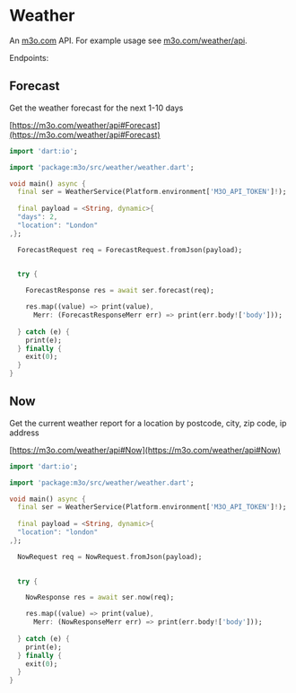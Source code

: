 # Weather

An [m3o.com](https://m3o.com) API. For example usage see [m3o.com/weather/api](https://m3o.com/weather/api).

Endpoints:

## Forecast

Get the weather forecast for the next 1-10 days


[https://m3o.com/weather/api#Forecast](https://m3o.com/weather/api#Forecast)

```dart
import 'dart:io';

import 'package:m3o/src/weather/weather.dart';

void main() async {
  final ser = WeatherService(Platform.environment['M3O_API_TOKEN']!);
 
  final payload = <String, dynamic>{
  "days": 2,
  "location": "London"
,};

  ForecastRequest req = ForecastRequest.fromJson(payload);

  
  try {

	ForecastResponse res = await ser.forecast(req);

    res.map((value) => print(value),
	  Merr: (ForecastResponseMerr err) => print(err.body!['body']));	
  
  } catch (e) {
    print(e);
  } finally {
    exit(0);
  }
}
```
## Now

Get the current weather report for a location by postcode, city, zip code, ip address


[https://m3o.com/weather/api#Now](https://m3o.com/weather/api#Now)

```dart
import 'dart:io';

import 'package:m3o/src/weather/weather.dart';

void main() async {
  final ser = WeatherService(Platform.environment['M3O_API_TOKEN']!);
 
  final payload = <String, dynamic>{
  "location": "london"
,};

  NowRequest req = NowRequest.fromJson(payload);

  
  try {

	NowResponse res = await ser.now(req);

    res.map((value) => print(value),
	  Merr: (NowResponseMerr err) => print(err.body!['body']));	
  
  } catch (e) {
    print(e);
  } finally {
    exit(0);
  }
}
```
